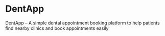 # DentApp
DentApp – A simple dental appointment booking platform to help patients find nearby clinics and book appointments easily
